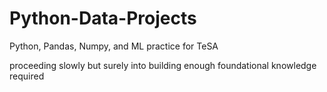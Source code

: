 # Python-Data-Projects
Python, Pandas, Numpy, and ML practice for TeSA

proceeding slowly but surely into building enough foundational knowledge required
